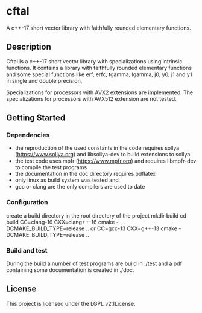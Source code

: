 # cftal

A c++-17 short vector library with faithfully rounded elementary functions.

## Description

Cftal is a c++-17 short vector library with specializations using
intrinsic functions. It contains a library with faithfully rounded
elementary functions and some special functions like erf, erfc,
tgamma, lgamma, j0, y0, j1 and y1 in single and double precision,

Specializations for processors with AVX2 extensions are
implemented. The specializations for processors with AVX512 extension
are not tested.

## Getting Started

### Dependencies

* the reproduction of the used constants in the code requires
  sollya (https://www.sollya.org) and libsollya-dev to build
  extensions to sollya
* the test code uses mpfr (https://www.mpfr.org) and requires
  libmpfr-dev to compile the test programs
* the documentation in the doc directory requires pdflatex
* only linux as build system was tested and
* gcc or clang are the only compilers are used to date

### Configuration

create a build directory in the root directory of the project
       mkdir build
       cd build
       CC=clang-16 CXX=clang++-16 cmake -DCMAKE_BUILD_TYPE=release ..
or
       CC=gcc-13 CXX=g++-13 cmake -DCMAKE_BUILD_TYPE=release ..

### Build and test

During the build a number of test programs are build in ./test and
a pdf containing some documentation is created in ./doc.

## License

This project is licensed under the LGPL v2.1License.
